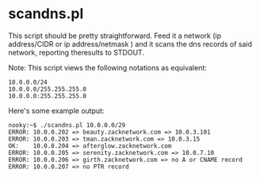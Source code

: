 # scandns.pl

This script should be pretty straightforward. Feed it a network (ip
address/CIDR or ip address/netmask ) and it scans the dns records of said 
network, reporting theresults to STDOUT. 

Note: This script views the following notations as equivalent:
	
	10.0.0.0/24
	10.0.0.0/255.255.255.0
	10.0.0.0:255.255.255.0

Here's some example output:
~~~
nooky:~$ ./scandns.pl 10.0.0.0/29
ERROR: 10.0.0.202 => beauty.zacknetwork.com => 10.0.3.101 
ERROR: 10.0.0.203 => tman.zacknetwork.com => 10.0.3.15 
OK:    10.0.0.204 => afterglow.zacknetwork.com 
ERROR: 10.0.0.205 => serenity.zacknetwork.com => 10.0.7.10 
ERROR: 10.0.0.206 => girth.zacknetwork.com => no A or CNAME record
ERROR: 10.0.0.207 => no PTR record
~~~

